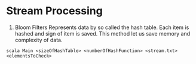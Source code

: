 # Stream Processing

1. Bloom Filters
Represents data by so called the hash table. Each item is hashed and sign of item is saved. This method let us save memory and complexity of data. 
```
scala Main <sizeOfHashTable> <numberOfHashFunction> <stream.txt> <elementsToCheck>
```
